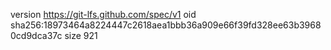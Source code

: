 version https://git-lfs.github.com/spec/v1
oid sha256:18973464a8224447c2618aea1bbb36a909e66f39fd328ee63b39680cd9dca37c
size 921
